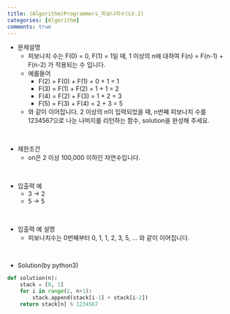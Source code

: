 ```yaml
---
title: (Algorithm)Programmers_피보나치수(LV.2)
categories: [Algorithm]
comments: true
---
```


- 문제설명
    - 피보나치 수는 F(0) = 0, F(1) = 1일 때, 1 이상의 n에 대하여 F(n) = F(n-1) + F(n-2) 가 적용되는 수 입니다.
    - 예를들어
        - F(2) = F(0) + F(1) = 0 + 1 = 1
        - F(3) = F(1) + F(2) = 1 + 1 = 2
        - F(4) = F(2) + F(3) = 1 + 2 = 3
        - F(5) = F(3) + F(4) = 2 + 3 = 5
    - 와 같이 이어집니다.
2 이상의 n이 입력되었을 때, n번째 피보나치 수를 1234567으로 나눈 나머지를 리턴하는 함수, solution을 완성해 주세요.

<br>

- 제한조건
    - on은 2 이상 100,000 이하인 자연수입니다.

<br>

- 입출력 예
    - 3 -> 2
    - 5 -> 5

<br>

- 입출력 예 설명
    - 피보나치수는 0번째부터 0, 1, 1, 2, 3, 5, ... 와 같이 이어집니다.

<br>

- Solution(by python3)
```python
def solution(n):
    stack = [0, 1] 
    for i in range(2, n+1):
        stack.append(stack[i-1] + stack[i-2])
    return stack[n] % 1234567
```